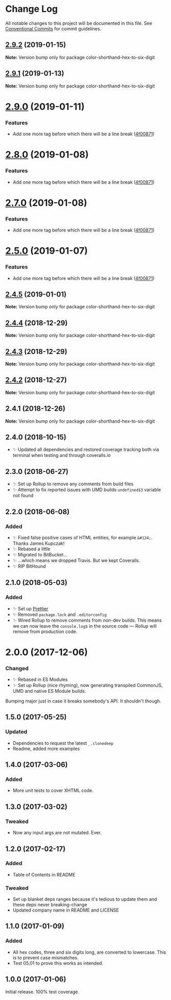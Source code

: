 # Change Log

All notable changes to this project will be documented in this file.
See [Conventional Commits](https://conventionalcommits.org) for commit guidelines.

## [2.9.2](https://bitbucket.org/codsen/codsen/src/master/packages/color-shorthand-hex-to-six-digit/compare/color-shorthand-hex-to-six-digit@2.9.1...color-shorthand-hex-to-six-digit@2.9.2) (2019-01-15)

**Note:** Version bump only for package color-shorthand-hex-to-six-digit

## [2.9.1](https://bitbucket.org/codsen/codsen/src/master/packages/color-shorthand-hex-to-six-digit/compare/color-shorthand-hex-to-six-digit@2.9.0...color-shorthand-hex-to-six-digit@2.9.1) (2019-01-13)

**Note:** Version bump only for package color-shorthand-hex-to-six-digit

# [2.9.0](https://bitbucket.org/codsen/codsen/src/master/packages/color-shorthand-hex-to-six-digit/compare/color-shorthand-hex-to-six-digit@2.4.5...color-shorthand-hex-to-six-digit@2.9.0) (2019-01-11)

### Features

- Add one more tag before which there will be a line break ([4f00871](https://bitbucket.org/codsen/codsen/src/master/packages/color-shorthand-hex-to-six-digit/commits/4f00871))

# [2.8.0](https://bitbucket.org/codsen/codsen/src/master/packages/color-shorthand-hex-to-six-digit/compare/color-shorthand-hex-to-six-digit@2.4.5...color-shorthand-hex-to-six-digit@2.8.0) (2019-01-08)

### Features

- Add one more tag before which there will be a line break ([4f00871](https://bitbucket.org/codsen/codsen/src/master/packages/color-shorthand-hex-to-six-digit/commits/4f00871))

# [2.7.0](https://bitbucket.org/codsen/codsen/src/master/packages/color-shorthand-hex-to-six-digit/compare/color-shorthand-hex-to-six-digit@2.4.5...color-shorthand-hex-to-six-digit@2.7.0) (2019-01-08)

### Features

- Add one more tag before which there will be a line break ([4f00871](https://bitbucket.org/codsen/codsen/src/master/packages/color-shorthand-hex-to-six-digit/commits/4f00871))

# [2.5.0](https://bitbucket.org/codsen/codsen/src/master/packages/color-shorthand-hex-to-six-digit/compare/color-shorthand-hex-to-six-digit@2.4.5...color-shorthand-hex-to-six-digit@2.5.0) (2019-01-07)

### Features

- Add one more tag before which there will be a line break ([4f00871](https://bitbucket.org/codsen/codsen/src/master/packages/color-shorthand-hex-to-six-digit/commits/4f00871))

## [2.4.5](https://bitbucket.org/codsen/codsen/src/master/packages/color-shorthand-hex-to-six-digit/compare/color-shorthand-hex-to-six-digit@2.4.4...color-shorthand-hex-to-six-digit@2.4.5) (2019-01-01)

**Note:** Version bump only for package color-shorthand-hex-to-six-digit

## [2.4.4](https://bitbucket.org/codsen/codsen/src/master/packages/color-shorthand-hex-to-six-digit/compare/color-shorthand-hex-to-six-digit@2.4.3...color-shorthand-hex-to-six-digit@2.4.4) (2018-12-29)

**Note:** Version bump only for package color-shorthand-hex-to-six-digit

## [2.4.3](https://bitbucket.org/codsen/codsen/src/master/packages/color-shorthand-hex-to-six-digit/compare/color-shorthand-hex-to-six-digit@2.4.2...color-shorthand-hex-to-six-digit@2.4.3) (2018-12-29)

**Note:** Version bump only for package color-shorthand-hex-to-six-digit

## [2.4.2](https://bitbucket.org/codsen/codsen/src/master/packages/color-shorthand-hex-to-six-digit/compare/color-shorthand-hex-to-six-digit@2.4.1...color-shorthand-hex-to-six-digit@2.4.2) (2018-12-27)

**Note:** Version bump only for package color-shorthand-hex-to-six-digit

## 2.4.1 (2018-12-26)

**Note:** Version bump only for package color-shorthand-hex-to-six-digit

## 2.4.0 (2018-10-15)

- ✨ Updated all dependencies and restored coverage tracking both via terminal when testing and through coveralls.io

## 2.3.0 (2018-06-27)

- ✨ Set up Rollup to remove any comments from build files
- ✨ Attempt to fix reported issues with UMD builds `undefined$3` variable not found

## 2.2.0 (2018-06-08)

### Added

- ✨ Fixed false positive cases of HTML entities, for example `&#124;`. Thanks James Kupczak!
- ✨ Rebased a little
- ✨ Migrated to BitBucket...
- ✨ ...which means we dropped Travis. But we kept Coveralls.
- ✨ RIP BitHound

## 2.1.0 (2018-05-03)

### Added

- ✨ Set up [Prettier](https://prettier.io)
- ✨ Removed `package.lock` and `.editorconfig`
- ✨ Wired Rollup to remove comments from non-dev builds. This means we can now leave the `console.log`s in the source code — Rollup will remove from production code.

# 2.0.0 (2017-12-06)

### Changed

- ✨ Rebased in ES Modules
- ✨ Set up Rollup (nice rhyming), now generating transpiled CommonJS, UMD and native ES Module builds.

Bumping major just in case it breaks somebody's API. It shouldn't though.

## 1.5.0 (2017-05-25)

### Updated

- Dependencies to request the latest `_.clonedeep`
- Readme, added more examples

## 1.4.0 (2017-03-06)

### Added

- More unit tests to cover XHTML code.

## 1.3.0 (2017-03-02)

### Tweaked

- Now any input args are not mutated. Ever.

## 1.2.0 (2017-02-17)

### Added

- Table of Contents in README

### Tweaked

- Set up blanket deps ranges because it's tedious to update them and these deps never breaking-change
- Updated company name in README and LICENSE

## 1.1.0 (2017-01-09)

### Added

- All hex codes, three and six digits long, are converted to lowercase. This is to prevent case mismatches.
- Test 05.01 to prove this works as intended.

## 1.0.0 (2017-01-06)

Initial release. 100% test coverage.
